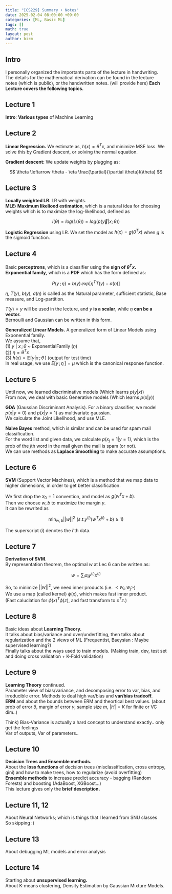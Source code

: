 ```yaml
---
title: "[CS229] Summary + Notes"
date: 2025-02-04 08:00:00 +09:00
categories: [ML, Basic ML]
tags: []       
math: true
layout: post
author: birm
---
```

## Intro
I personally organized the importants parts of the lecture in handwriting. 
The details for the mathematical derivation can be found in the lecture notes (which is public), or the handwritten notes. (will provide here)
**Each Lecture covers the following topics.**
## Lecture 1
**Intro**: **Various types** of Machine Learning
## Lecture 2
**Linear Regression.** We estimate as, $h(x) = \theta^T x$, and minimize MSE loss. We solve this by Gradient descent, or solving the normal equation.

**Gradient descent:** We update weights by plugging as:

$$
\theta \leftarrow \theta - \eta \frac{\partial}{\partial \theta}l(\theta) 
$$

## Lecture 3
**Locally weighted LR**. LR with weights.            
**MLE: Maximum likeliood estimation**, which is a natural idea for choosing weights which is to maximize the log-likelihood, defined as

$$
l(\theta) = log(L(\theta)) = log(p(\vec{y}|x;\theta))
$$           

**Logistic Regression** using LR. We set the model as $h(x) = g(\theta^T x)$ when $g$ is the sigmoid function.            
## Lecture 4
Basic **perceptrons**, which is a classifier using the **sign of $\theta^T x$.**           
**Exponential family,** which is a **PDF** which has the form defined as:               

$$
P(y\,;\eta) = b(y)\,exp[\eta^TT(y)-a(\eta)]
$$

$\eta$, $T(y)$, $b(y)$, $a(\eta)$ is called as the Natural parameter, sufficient statistic, Base measure, and Log-partition.             

$T(y)=y$ will be used in the lecture, and $y$ **is a scalar**, while $\eta$ **can be a vector.**           
Bernoulli and Gaussian can be written in this form.         

**Generalized Linear Models.** A generalized form of Linear Models using Exponential family.        
We assume that,        
(1) $y$ | $x\,;\theta$ ~ ExponentialFamily $(\eta)$        
(2) $\eta = \theta^T x$         
(3) $h(x) = \mathbb{E} [y|x\,;\theta\,]$ (output for test time)           
In real usage, we use $E[y\,;\eta\,] = \mu$ which is the canonical response function.           
## Lecture 5         
Until now, we learned discriminative models (Which learns $p(y|x)$)         
From now, we deal with basic Generative models (Which learns $p(x|y)$)        
      
**GDA** (Gaussian Discriminant Analysis). For a binary classifier, we model $p(x|y=0)$ and $p(x|y=1)$ as multivariate gaussian.        
We calculate the Joint Likelihood, and use MLE.         
      
**Naive Bayes** method, which is similar and can be used for spam mail classification.         
For the word list and given data, we calculate $p(x_j = 1 | y = 1)$, which is the prob of the $j$th word in the mail given the mail is spam (or not).       
We can use methods as **Laplace Smoothing** to make accurate assumptions.       
## Lecture 6        
**SVM** (Support Vector Machines), which is a method that we map data to higher dimensions, in order to get better classification.

We first drop the $x_0 = 1$ convention, and model as $g(w^T x +b)$.         
Then we choose $w, b$ to maximize the margin $\gamma$.          
It can be rewrited as       

$$
\min_{w,b} ||w||^2   \,\, (s.t. y^{(i)}(w^Tx^{(i)}+b) \geq 1)
$$

The superscript $(i)$ denotes the $i$'th data.        
## Lecture 7
**Derivation of SVM**.               
By representation theorem, the optimal $w$ at Lec 6 can be written as:

$$
w = \sum_{i}\alpha_i y^{(i)}x^{(i)}
$$

So, to minimize $||w||^2$, we need inner products (i.e. $<w_i, w_j>$)          
We use a map (called kernel) $\phi(x)$, which makes fast inner product.        
(Fast caluclation for $\phi(x)^T \phi(z)$, and fast transform to $x^Tz$.)    

## Lecture 8
Basic ideas about **Learning Theory.**           
It talks about bias/variance and over/underfitting, then talks about regularization and the 2 views of ML (Frequentist, Baeysian : Maybe supervised learning?)          
Finally talks about the ways used to train models. (Making train, dev, test set and doing cross validation + K-Fold validation)          

## Lecture 9
**Learning Theory** continued.          
Parameter view of bias/variance, and decomposing error to var, bias, and irreducible error. Methods to deal high var/bias and **var/bias tradeoff.**            
**ERM** and about the bounds between ERM and theortical best values. (about prob of error $\delta$, margin of error $\gamma$, sample size $m$, $|H| = K$ for finite or VC dim..)           

Think) Bias-Variance is actually a hard concept to understand exactly.. only get the feelings          
Var of outputs, Var of parameters..         

## Lecture 10
**Decision Trees and Ensemble methods.**           
About the **loss functions** of decision trees (misclassification, cross entropy, gini) and how to make trees, how to regularize (avoid overfitting)          
**Ensemble methods** to increase predict accuracy - bagging (Random Forests) and boosting (AdaBoost, XGBoost...)          
This lecture gives only the **brief description.**       

## Lecture 11, 12
About Neural Networks; which is things that I learned from SNU classes         
So skipping :)

## Lecture 13
About debugging ML models and error analysis         

## Lecture 14
Starting about **unsupervised learning.**             
About K-means clustering, Density Estimation by Gaussian Mixture Models.
